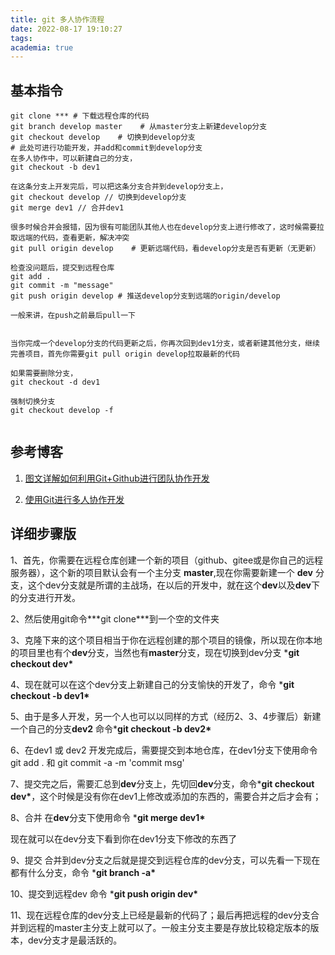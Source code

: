 ```yaml
---
title: git 多人协作流程
date: 2022-08-17 19:10:27
tags:
academia: true
---
```


## 基本指令

```shell
git clone *** # 下载远程仓库的代码
git branch develop master    # 从master分支上新建develop分支
git checkout develop    # 切换到develop分支
# 此处可进行功能开发，并add和commit到develop分支
在多人协作中，可以新建自己的分支，
git checkout -b dev1

在这条分支上开发完后，可以把这条分支合并到develop分支上，
git checkout develop // 切换到develop分支
git merge dev1 // 合并dev1

很多时候合并会报错，因为很有可能团队其他人也在develop分支上进行修改了，这时候需要拉取远端的代码，查看更新，解决冲突
git pull origin develop    # 更新远端代码，看develop分支是否有更新（无更新）

检查没问题后，提交到远程仓库
git add . 
git commit -m "message"
git push origin develop # 推送develop分支到远端的origin/develop

一般来讲，在push之前最后pull一下


当你完成一个develop分支的代码更新之后，你再次回到dev1分支，或者新建其他分支，继续完善项目，首先你需要git pull origin develop拉取最新的代码

如果需要删除分支，
git checkout -d dev1

强制切换分支
git checkout develop -f


```

## 参考博客

1. [图文详解如何利用Git+Github进行团队协作开发](https://zhuanlan.zhihu.com/p/23478654)

2. [使用Git进行多人协作开发](https://juejin.cn/post/6844904168033894414#heading-9)

## 详细步骤版

1、首先，你需要在远程仓库创建一个新的项目（github、gitee或是你自己的远程服务器），这个新的项目默认会有一个主分支 **master**,现在你需要新建一个 **dev** 分支，这个dev分支就是所谓的主战场，在以后的开发中，就在这个**dev**以及**dev**下的分支进行开发。

2、然后使用git命令***git clone\***到一个空的文件夹



3、克隆下来的这个项目相当于你在远程创建的那个项目的镜像，所以现在你本地的项目里也有个**dev**分支，当然也有**master**分支，现在切换到dev分支 ***git checkout dev\***



4、现在就可以在这个dev分支上新建自己的分支愉快的开发了，命令 ***git checkout -b dev1\***



5、由于是多人开发，另一个人也可以以同样的方式（经历2、3、4步骤后）新建一个自己的分支**dev2** 命令***git checkout -b dev2\***

6、在dev1 或 dev2 开发完成后，需要提交到本地仓库，在dev1分支下使用命令 git add . 和 git commit -a -m 'commit msg'



7、提交完之后，需要汇总到**dev**分支上，先切回**dev**分支，命令***git checkout dev\***，这个时候是没有你在dev1上修改或添加的东西的，需要合并之后才会有；

8、合并 在**dev**分支下使用命令 ***git merge dev1\***



现在就可以在dev分支下看到你在dev1分支下修改的东西了

9、提交 合并到dev分支之后就是提交到远程仓库的dev分支，可以先看一下现在都有什么分支，命令 ***git branch -a\***



10、提交到远程dev 命令 ***git push origin dev\***



11、现在远程仓库的dev分支上已经是最新的代码了；最后再把远程的dev分支合并到远程的master主分支上就可以了。一般主分支主要是存放比较稳定版本的版本，dev分支才是最活跃的。


